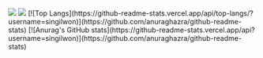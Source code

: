 <img src="https://capsule-render.vercel.app/api?type=waving&color=BDBDC8&height=150&section=header" />
<img src="https://capsule-render.vercel.app/api?type=waving&color=BDBDC8&height=150&section=footer" />
[![Top Langs](https://github-readme-stats.vercel.app/api/top-langs/?username=singilwon)](https://github.com/anuraghazra/github-readme-stats)
[![Anurag's GitHub stats](https://github-readme-stats.vercel.app/api?username=singilwon)](https://github.com/anuraghazra/github-readme-stats)
